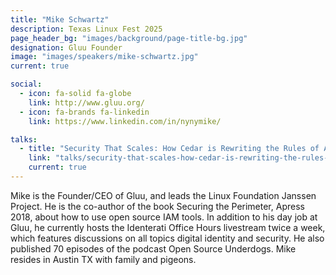 ```yaml
---
title: "Mike Schwartz"
description: Texas Linux Fest 2025
page_header_bg: "images/background/page-title-bg.jpg"
designation: Gluu Founder
image: "images/speakers/mike-schwartz.jpg"
current: true

social:
  - icon: fa-solid fa-globe
    link: http://www.gluu.org/
  - icon: fa-brands fa-linkedin
    link: https://www.linkedin.com/in/nynymike/

talks:
  - title: "Security That Scales: How Cedar is Rewriting the Rules of Access"
    link: "talks/security-that-scales-how-cedar-is-rewriting-the-rules-of-access/"
    current: true
---
```


Mike is the Founder/CEO of Gluu, and leads the Linux Foundation Janssen Project.
 He is the co-author of the book Securing the Perimeter, Apress 2018, about how 
to use open source IAM tools. In addition to his day job at Gluu, he currently 
hosts the Identerati Office Hours livestream twice a week, which features 
discussions on all topics digital identity and security. He also published 70 
episodes of the podcast Open Source Underdogs. Mike resides in Austin TX with 
family and pigeons.
